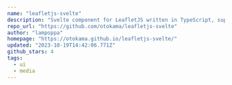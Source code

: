 ```yaml
---
name: "leafletjs-svelte"
description: "Svelte component for LeafletJS written in TypeScript, supports SSR context."
repo_url: "https://github.com/otokama/leafletjs-svelte"
author: "lampoppa"
homepage: "https://otokama.github.io/leafletjs-svelte/"
updated: "2023-10-19T14:42:06.771Z"
github_stars: 4
tags: 
  - ui
  - media
---
```

